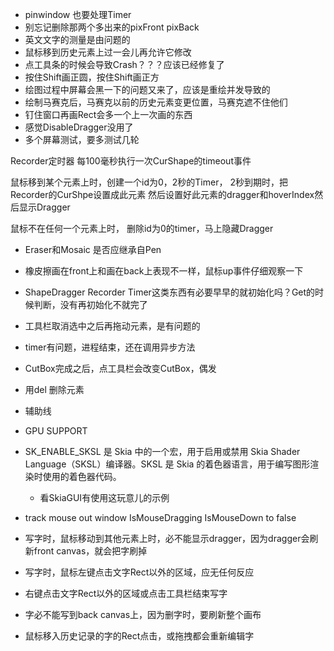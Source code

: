 


- pinwindow 也要处理Timer
- 别忘记删除那两个多出来的pixFront pixBack
- 英文文字的测量是由问题的
- 鼠标移到历史元素上过一会儿再允许它修改
- 点工具条的时候会导致Crash？？？应该已经修复了
- 按住Shift画正圆，按住Shift画正方
- 绘图过程中屏幕会黑一下的问题又来了，应该是重绘并发导致的
- 绘制马赛克后，马赛克以前的历史元素变更位置，马赛克遮不住他们
- 钉住窗口再画Rect会多一个上一次画的东西
- 感觉DisableDragger没用了
- 多个屏幕测试，要多测试几轮

Recorder定时器
每100毫秒执行一次CurShape的timeout事件

鼠标移到某个元素上时，创建一个id为0，2秒的Timer，
2秒到期时，把Recorder的CurShpe设置成此元素
然后设置好此元素的dragger和hoverIndex然后显示Dragger

鼠标不在任何一个元素上时，
删除id为0的timer，马上隐藏Dragger





- Eraser和Mosaic 是否应继承自Pen




- 橡皮擦画在front上和画在back上表现不一样，鼠标up事件仔细观察一下
- ShapeDragger Recorder Timer这类东西有必要早早的就初始化吗？Get的时候判断，没有再初始化不就完了
- 工具栏取消选中之后再拖动元素，是有问题的
- timer有问题，进程结束，还在调用异步方法
- CutBox完成之后，点工具栏会改变CutBox，偶发



 - 用del 删除元素
 - 辅助线
- GPU SUPPORT


- SK_ENABLE_SKSL 是 Skia 中的一个宏，用于启用或禁用 Skia Shader Language（SKSL）编译器。SKSL 是 Skia 的着色器语言，用于编写图形渲染时使用的着色器代码。
  - 看SkiaGUI有使用这玩意儿的示例
 - track mouse out window IsMouseDragging IsMouseDown to false


- 写字时，鼠标移动到其他元素上时，必不能显示dragger，因为dragger会刷新front canvas，就会把字刷掉
- 写字时，鼠标左键点击文字Rect以外的区域，应无任何反应
- 右键点击文字Rect以外的区域或点击工具栏结束写字
- 字必不能写到back canvas上，因为删字时，要刷新整个画布
- 鼠标移入历史记录的字的Rect点击，或拖拽都会重新编辑字